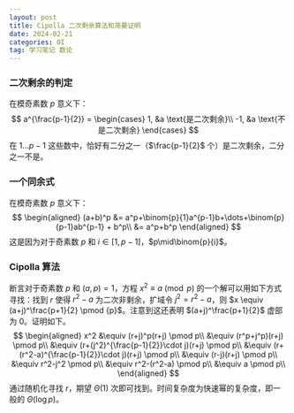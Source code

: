 ```yaml
---
layout: post
title: Cipolla 二次剩余算法和简要证明
date: 2024-02-21
categories: OI
tag: 学习笔记 数论
---
```


### 二次剩余的判定

在模奇素数 $p$ 意义下：
$$
a^{\frac{p-1}{2}} = \begin{cases}
1, &a \text{是二次剩余}\\
-1, &a \text{不是二次剩余}
\end{cases}
$$
在 $1\dots p-1$ 这些数中，恰好有二分之一（$\frac{p-1}{2}$ 个）是二次剩余，二分之一不是。

### 一个同余式

在模奇素数 $p$ 意义下：
$$
\begin{aligned}
(a+b)^p &= a^p+\binom{p}{1}a^{p-1}b+\dots+\binom{p}{p-1}ab^{p-1} + b^p\\
&= a^p+b^p
\end{aligned}
$$
这是因为对于奇素数 $p$ 和 $i\in[1, p-1]$，$p\mid\binom{p}{i}$。

### Cipolla 算法

断言对于奇素数 $p$ 和 $(a,p) = 1$，方程 $x^2\equiv a\pmod p$ 的一个解可以用如下方式寻找：找到 $r$ 使得 $r^2-a$ 为二次非剩余，扩域令 $j^2 = r^2-a$，则 $x \equiv (a+j)^\frac{p+1}{2} \pmod {p}$。注意到这还表明 $(a+j)^\frac{p+1}{2}$ 虚部为 $0$。证明如下。
$$
\begin{aligned}
x^2 &\equiv (r+j)^p(r+j) \pmod p\\
&\equiv (r^p+j^p)(r+j) \pmod p\\
&\equiv (r+(j^2)^{\frac{p-1}{2}}\cdot j)(r+j) \pmod p\\
&\equiv (r+(r^2-a)^{\frac{p-1}{2}}\cdot j)(r+j) \pmod p\\
&\equiv (r-j)(r+j) \pmod p\\
&\equiv r^2-j^2 \pmod p\\
&\equiv r^2-(r^2-a) \pmod p\\
&\equiv a \pmod p\\
\end{aligned}
$$
通过随机化寻找 $r$，期望 $\Theta(1)$ 次即可找到。时间复杂度为快速幂的复杂度，即一般的 $\Theta(\log p)$。